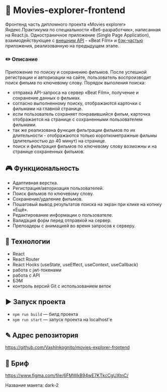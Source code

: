 # 🎥 Movies-explorer-frontend

Фронтенд часть дипломного проекта «Movies explorer» Яндекс.Практикума по специальности «Веб-разработчик», написанная на React.js.
Одностраничное приложение (Single Page Application), взаимодействующее с [внешним API](https://api.nomoreparties.co/beatfilm-movies) - «Beat Film»
и [бэк-частью](https://github.com/VashInkognito/movies-explorer-api) приложения, реализованную на предыдущем этапе.

### ✏️ Описание

Приложение по поиску и сохранению фильмов.
После успешной регистрации и авторизации на сайте, пользователь воспроизводит поиск фильма по ключевому слову.
Порядок выполения поиска:

- отправка API-запроса на сервер «Beat Film», получение и сохранение данных о фильмах.
- согласно выполненному поиску, отображаются карточки с фильмами на главной странице.
- если пользователь сохраняет понравившийся фильм, карточка отображается на странице с сохраненными пользователем фильмами.
- так же реализована функция фильтрации фильмов по их длительности - отображаются только короткометражные фильмы (длительностью до 40 минут) на странице.
- поиск и фильтрация фильмов по ключевому слову возможны и на странице сохраненных фильмов.

## 🎮 Функциональность

- Адаптивная верстка.
- Регистрация/авторизация пользователей.
- Поиск фильмов по ключевому слову.
- Сохранение/удаление фильмов.
- Пошаговый вывод результатов поиска на экран при клике на копнку «Ещё».
- Редактирование информации о пользователе.
- Валидация форм перед отправкой на сервер.
- Прелоадеры с анимацией во время запросов к серверу.

## 🔧 Технологии

- React
- React Router
- React Hooks (useState, useEffect, useContext, useCallback)
- работа с jwt-токенами
- работа с API
- БЭМ
- контроль версий Git с использованием веток

## ▶ Запуск проекта

- `npm run build` — билд проекта
- `npm run start` — запуск проекта на localhost'е

## ✎ Адрес репозитория

https://github.com/VashInkognito/movies-explorer-frontend

## 📖 Бриф

https://www.figma.com/file/6FMWkB94wE7KTkcCgUXtnC/

Название макета: dark-2
